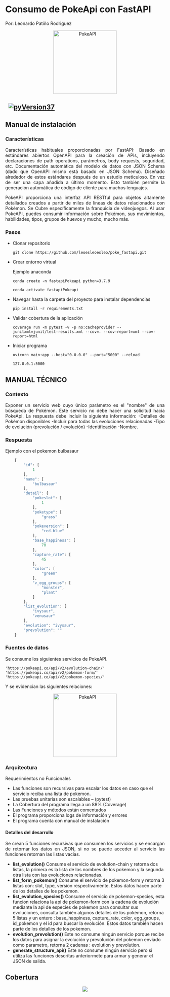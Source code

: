 
# Consumo de PokeApi con FastAPI
Por: Leonardo Patiño Rodriguez
<div align="center">
	<img height="200" src="https://leoesleoesleo.github.io/imagenes/fastapi_pokeapi.png" alt="PokeAPI">
</div>  

## &nbsp; [![pyVersion37](https://img.shields.io/badge/python-3.7-blue.svg)](https://www.python.org/download/releases/3.7/)

## Manual de instalación

### Características
<p align="justify">
Características habituales proporcionadas por FastAPI:
Basado en estándares abiertos
OpenAPI para la creación de APIs, incluyendo declaraciones de path operations, parámetros, body requests, seguridad, etc.
Documentación automática del modelo de datos con JSON Schema (dado que OpenAPI mismo está basado en JSON Schema).
Diseñado alrededor de estos estándares después de un estudio meticuloso. En vez de ser una capa añadida a último momento.
Esto también permite la generación automática de código de cliente para muchos lenguajes.
</p>
<p align="justify">
PokeAPI proporciona una interfaz API RESTful para objetos altamente detallados creados a partir de miles de líneas de datos relacionados con Pokémon.
Se Cubre específicamente la franquicia de videojuegos. Al usar PokeAPI, puedes consumir información sobre Pokémon, sus movimientos, habilidades, tipos,
grupos de huevos y mucho, mucho más.
</p>

### Pasos

- Clonar repositorio
  ```
  git clone https://github.com/leoesleoesleo/poke_fastapi.git
  ```
- Crear entorno virtual

    Ejemplo anaconda
   ```
   conda create -n fastapiPokeapi python=3.7.9 
   ```
   ```
   conda activate fastapiPokeapi
   ```

- Navegar hasta la carpeta del proyecto para instalar dependencias
    ```
    pip install -r requirements.txt
    ```
- Validar cobertura de la aplicación  
    ```
  coverage run -m pytest -v -p no:cacheprovider --junitxml=junit/test-results.xml --cov=. --cov-report=xml --cov-report=html
    ```

- Iniciar programa
    ```
    uvicorn main:app --host="0.0.0.0" --port="5000" --reload
    ```
    ```sh
    127.0.0.1:5000
    ```

## MANUAL TÉCNICO

### Contexto

<p align="justify">
  Exponer un servicio web cuyo único parámetro es el "nombre" de una búsqueda
  de Pokémon. Este servicio no debe hacer una solicitud hacia PokeApi. 
  La respuesta debe incluir la siguiente información:
  -Detalles de Pokémon disponibles
  -Incluir para todas las evoluciones relacionadas
  -Tipo de evolución (prevolución / evolución)
  -Identificación
  -Nombre.
</p>

### Respuesta
Ejemplo con el pokemon bulbasaur
```Javascript
	{
		"id": [
			1
		],
		"name": [
			"bulbasaur"
		],
		"detail": {
			"pokeslot": [
				1
			],
			"poketype": [
				"grass"
			],
			"pokeversion": [
				"red-blue"
			],
			"base_happiness": [
				70
			],
			"capture_rate": [
				45
			],
			"color": [
				"green"
			],
			"v_egg_groups": [
				"monster",
				"plant"
			]
		},
		"list_evolution": [
			"ivysaur",
			"venusaur"
		],
		"evolution": "ivysaur",
		"prevolution": ""
	}
```

### Fuentes de datos

Se consume los siguientes servicios de PokeAPI.  
```
'https://pokeapi.co/api/v2/evolution-chain/'
'https://pokeapi.co/api/v2/pokemon-form/'
'https://pokeapi.co/api/v2/pokemon-species/'
```

Y se evidencian las siguientes relaciones:
<div align="center">
	<img height="200" src="https://leoesleoesleo.github.io/imagenes/diangrama_relacional_poke_fastapi.PNG" alt="PokeAPI">
</div> 

### Arquitectura

Requerimientos no Funcionales
-	Las funciones son recursivas para escalar los datos en caso que el servicio reciba una lista de pokemon.
-	Las pruebas unitarias son escalables – (pytest)
-	La Cobertura del programa llega a un 88% (Coverage)
-	Las Funciones y métodos están comentados
-	El programa proporciona logs de información y errores
-	El programa cuenta con manual de instalación

#### Detalles del desarrollo

<p align="justify">
Se crean 5 funciones recursivas que consumen los servicios y se encargan de retornar los datos en JSON, si no se puede acceder 
al servicio las funciones retornan las listas vacias.
<ul>
	<li><strong>list_evolution()</strong> Consume el servicio de evolution-chain y retorna dos listas, la primera es la lista de los nombres 
		de los pokemon y la segunda otra lista con las evoluciones relacionadas. 
	</li>
	<li><strong>list_form_pokemon()</strong> Consume el servicio de pokemon-form y retorna 3 listas con: slot, type, version respectivamente.
		Estos datos hacen parte de los detalles de los pokemon. 
	</li>
	<li><strong>list_evolution_species()</strong> Consume el servicio de pokemon-species, esta funcion relaciona la api de pokemon-form con 
		la cadena de evolución mediante la api de especies de pokemon para consultar sus evoluciones, consulta también algunos detalles
		de los pokémon, retorna 5 listas y un entero : base_happiness, capture_rate, color, egg_groups, id_pokemon y el id para buscar 
		la evolución.
		Estos datos también hacen parte de los detalles de los pokemon. 
	</li>
	<li><strong>evolution_prevolution()</strong> Este no consume ningún servicio porque recibe los datos para asignar la evolución y 
		prevolución del pokemon enviado como parametro, retorna 2 cadenas : evolution y prevolution. 
	</li>
	<li><strong>generate_structure_api()</strong> Este no consume ningún servicio pero si utiliza las funciones descritas anteriormete para
		armar y generar el JSON de salida. 
	</li>
</ul>	
</p>

## Cobertura

<p align="center">
  <a href="#"><img src="https://leoesleoesleo.github.io/imagenes/covertura_pokeapi.PNG"></a>
</p>
